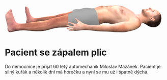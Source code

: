 

<div class="w3-row">
<div class="w3-half">

<br/>
<br/>
<br/>
<br/>
<br/>
<br/>

![pacient](pacient1.png)

</div>
<div class="w3-half">

# Pacient se zápalem plic
Do nemocnice je přijat 60 letý automechanik Miloslav Mazánek. Pacient je silný kuřák a několik dní má horečku a nyní se mu už i špatně dýchá. 

<bdl-quiz question="Které vyšetření provedete pro zjištění stavu vnitřního prostředí? Vyberte 1 nejlepší" answers="Laboratorní vyšetření, pH, ABR,...|Ultrazvuk plic|RTG plic|CT plic" correctoptions="true|false|false|false" explanations="Laboratorní vyšetření se nejlépe hodí na stanovení vnitřního prostředí.| Sono se hodí na...| CT se hodí na ... | RTG je pro stanovení nálezu na plicích ..."></bdl-quiz>


</div>
</div>

